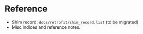 # Reference

- Shim record: `docs/retrofit/shim_record.list` (to be migrated)
- Misc indices and reference notes.

